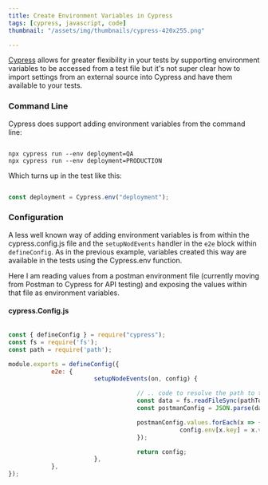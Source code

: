 ```yaml
---
title: Create Environment Variables in Cypress
tags: [cypress, javascript, code]
thumbnail: "/assets/img/thumbnails/cypress-420x255.png"

---
```


[Cypress](https://cypress.io) allows for greater flexibility in your tests by supporting environment variables to be accessed from a test
file but it's not super clear how to import settings from an external source into Cypress and have them available to your tests.

### Command Line

Cypress does support adding environment variables from the command line:

```shell

npx cypress run --env deployment=QA
npx cypress run --env deployment=PRODUCTION

```

Which turns up in the test like this:

```javascript

const deployment = Cypress.env("deployment");

```

### Configuration

A less well known way of adding environment variables is from within the cypress.config.js file and the ```setupNodEvents```
handler in the ```e2e``` block within ```defineConfig```. As in the previous example, variables created this way are
available in the tests using the Cypress.env function.

Here I am reading values from a postman environment file (currently moving from Postman to Cypress for API testing) and
exposing the values within that file as environment variables.

#### cypress.Config.js

```javascript

const { defineConfig } = require("cypress");
const fs = require('fs');
const path = require('path');

module.exports = defineConfig({
            e2e: {
                        setupNodeEvents(on, config) {

                                    // .. code to resolve the path to the env file...
                                    const data = fs.readFileSync(pathToFile, 'utf-8');
                                    const postmanConfig = JSON.parse(data);

                                    postmanConfig.values.forEach(x => {
                                                config.env[x.key] = x.value;
                                    });

                                    return config;
                        },
            },
});

```
